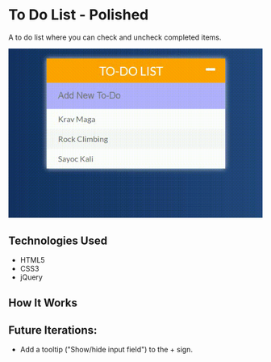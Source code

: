 # To Do List - Polished

A to do list where you can check and uncheck completed items.

![jQuery To Do List](https://github.com/toddcf/todo-list-polished/blob/master/assets/video/jquery-todo.gif "jQuery To Do List")

## Technologies Used

- HTML5
- CSS3
- jQuery

## How It Works

## Future Iterations:

- Add a tooltip ("Show/hide input field") to the + sign.
